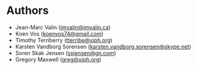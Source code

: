 # Authors
* Jean-Marc Valin (jmvalin@jmvalin.ca)
* Koen Vos (koenvos74@gmail.com)
* Timothy Terriberry (tterribe@xiph.org)
* Karsten Vandborg Sorensen (karsten.vandborg.sorensen@skype.net)
* Soren Skak Jensen (ssjensen@gn.com)
* Gregory Maxwell (greg@xiph.org)
